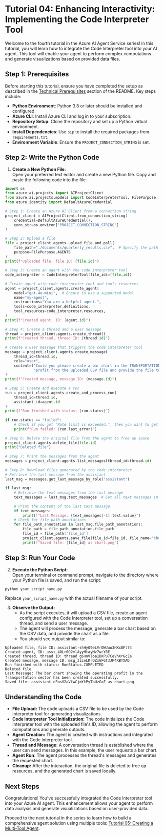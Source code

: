 # Tutorial 04: Enhancing Interactivity: Implementing the Code Interpreter Tool    
  
Welcome to the fourth tutorial in the Azure AI Agent Service series! In this tutorial, you will learn how to integrate the Code Interpreter tool into your AI agent. This tool will enable your agent to perform complex computations and generate visualizations based on provided data files.    
  
## Step 1: Prerequisites  
  
Before starting this tutorial, ensure you have completed the setup as described in the [Technical Prerequisites](../README.md#-technical-prerequisites) section of the README. Key steps include:
  
- **Python Environment**: Python 3.8 or later should be installed and configured.
- **Azure CLI**: Install Azure CLI and log in to your subscription.
- **Repository Setup**: Clone the repository and set up a Python virtual environment.  
- **Install Dependencies**: Use `pip` to install the required packages from `requirements.txt`.
- **Environment Variable**: Ensure the `PROJECT_CONNECTION_STRING` is set.
  
## Step 2: Write the Python Code    
  
1. **Create a New Python File:**    
   Open your preferred text editor and create a new Python file. Copy and paste the following code into the file:    
  
```python    
import os    
from azure.ai.projects import AIProjectClient    
from azure.ai.projects.models import CodeInterpreterTool, FilePurpose    
from azure.identity import DefaultAzureCredential    
  
# Step 1: Create an Azure AI Client from a connection string    
project_client = AIProjectClient.from_connection_string(    
    credential=DefaultAzureCredential(),     
    conn_str=os.environ["PROJECT_CONNECTION_STRING"]    
)    
  
# Step 2: Upload a file    
file = project_client.agents.upload_file_and_poll(    
    file_path="./documents/quarterly_results.csv",  # Specify the path to your local CSV file    
    purpose=FilePurpose.AGENTS    
)    
print(f"Uploaded file, file ID: {file.id}")    
  
# Step 3: Create an agent with the code interpreter tool    
code_interpreter = CodeInterpreterTool(file_ids=[file.id])    
  
# Create agent with code interpreter tool and tools_resources    
agent = project_client.agents.create_agent(    
    model="gpt-4o-mini",  # Ensure to use a supported model    
    name="my-agent",    
    instructions="You are a helpful agent.",    
    tools=code_interpreter.definitions,    
    tool_resources=code_interpreter.resources,    
)    
print(f"Created agent, ID: {agent.id}")    
  
# Step 4: Create a thread and a user message    
thread = project_client.agents.create_thread()    
print(f"Created thread, thread ID: {thread.id}")    
  
# Create a user message that triggers the code interpreter tool    
message = project_client.agents.create_message(    
    thread_id=thread.id,    
    role="user",    
    content=("Could you please create a bar chart in the TRANSPORTATION sector for the operating "    
             "profit from the uploaded CSV file and provide the file to me?")    
)    
print(f"Created message, message ID: {message.id}")    
  
# Step 5: Create and execute a run    
run = project_client.agents.create_and_process_run(    
    thread_id=thread.id,    
    assistant_id=agent.id    
)    
print(f"Run finished with status: {run.status}")    
  
if run.status == "failed":    
    # Check if you got "Rate limit is exceeded.", then you want to get more quota    
    print(f"Run failed: {run.last_error}")    
  
# Step 6: Delete the original file from the agent to free up space    
project_client.agents.delete_file(file.id)    
print("Deleted file")    
  
# Step 7: Print the messages from the agent    
messages = project_client.agents.list_messages(thread_id=thread.id)    
  
# Step 8: Download files generated by the code interpreter    
# Retrieve the last message from the assistant    
last_msg = messages.get_last_message_by_role("assistant")    
  
if last_msg:    
    # Retrieve the text messages from the last message    
    text_messages = last_msg.text_messages  # Get all text messages in the last assistant message    
  
    # Print the content of the last text message    
    if text_messages:    
        print(f"Last Message: {text_messages[-1].text.value}")    
    # Check for file path annotations    
    for file_path_annotation in last_msg.file_path_annotations:    
        file_path = file_path_annotation.file_path    
        file_id = file_path['file_id']    
        project_client.agents.save_file(file_id=file_id, file_name='chart.png', target_dir='./documents')    
        print(f"Saved file: {file_id} as chart.png")    
```    
  
## Step 3: Run Your Code    
  
2. **Execute the Python Script:**    
   Open your terminal or command prompt, navigate to the directory where your Python file is saved, and run the script:    
  
```bash    
python your_script_name.py    
```    
  
Replace `your_script_name.py` with the actual filename of your script.    
  
3. **Observe the Output:**    
   - As the script executes, it will upload a CSV file, create an agent configured with the Code Interpreter tool, set up a conversation thread, and send a user message.    
   - The agent will process the message, generate a bar chart based on the CSV data, and provide the chart as a file.    
   - You should see output similar to:    
  
```    
Uploaded file, file ID: assistant-shHyO9eLVrOWUuu3HXx8Fl74
Created agent, ID: asst_4OLr0Q2mlAyyMtayMz7wcYBE
Created thread, thread ID: thread_g6HnVloa1BKPU7CeVhXrGcZa
Created message, message ID: msg_JiLeLKrQZxGFGt3JP4RBTXAD
Run finished with status: RunStatus.COMPLETED
Deleted file
Last Message: The bar chart showing the operating profit in the Transportation sector has been created successfully.
Saved file: assistant-ePasV2aVfwCjmYkPyTbUzGaF as chart.png
```    
  
## Understanding the Code    
  
- **File Upload:** The code uploads a CSV file to be used by the Code Interpreter tool for generating visualizations.    
- **Code Interpreter Tool Initialization:** The code initializes the Code Interpreter tool with the uploaded file's ID, allowing the agent to perform computations and generate outputs.    
- **Agent Creation:** The agent is created with instructions and integrated with the Code Interpreter tool.    
- **Thread and Message:** A conversation thread is established where the user can send messages. In this example, the user requests a bar chart.    
- **Agent Run:** The agent processes the thread's messages and generates the requested chart.    
- **Cleanup:** After the interaction, the original file is deleted to free up resources, and the generated chart is saved locally.    
  
## Next Steps    
  
Congratulations! You've successfully integrated the Code Interpreter tool into your Azure AI agent. This enhancement allows your agent to perform data analysis and generate visualizations based on user-provided data.    
  
Proceed to the next tutorial in the series to learn how to build a comprehensive agent solution using multiple tools: [Tutorial 05: Creating a Multi-Tool Agent](05-multi-tool-agent.md).